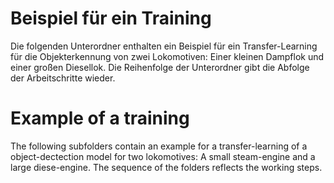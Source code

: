 # Beispiel für ein Training
Die folgenden Unterordner enthalten ein Beispiel für ein Transfer-Learning für die Objekterkennung von zwei Lokomotiven: 
Einer kleinen Dampflok und einer großen Diesellok. Die Reihenfolge der Unterordner gibt die Abfolge der Arbeitschritte wieder. 

# Example of a training
The following subfolders contain an example for a transfer-learning of a object-dectection model for two lokomotives: 
A small steam-engine and a large diese-engine. The sequence of the folders reflects the working steps. 
